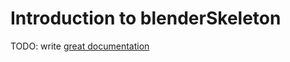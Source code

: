 # Introduction to blenderSkeleton

TODO: write [great documentation](http://jacobian.org/writing/what-to-write/)
